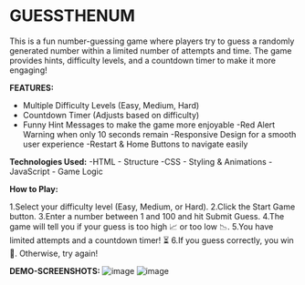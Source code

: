 # GUESSTHENUM

This is a fun number-guessing game where players try to guess a randomly generated number within a limited number of attempts and time. The game provides hints, difficulty levels, and a countdown timer to make it more engaging!

**FEATURES:**

- Multiple Difficulty Levels (Easy, Medium, Hard)
- Countdown Timer (Adjusts based on difficulty)
- Funny Hint Messages to make the game more enjoyable
-Red Alert Warning when only 10 seconds remain
-Responsive Design for a smooth user experience
-Restart & Home Buttons to navigate easily

**Technologies Used:**
-HTML - Structure
-CSS - Styling & Animations
-JavaScript - Game Logic

**How to Play:**

1.Select your difficulty level (Easy, Medium, or Hard).
2.Click the Start Game button.
3.Enter a number between 1 and 100 and hit Submit Guess.
4.The game will tell you if your guess is too high 📈 or too low 📉.
5.You have limited attempts and a countdown timer! ⏳
6.If you guess correctly, you win 🎉. Otherwise, try again!

**DEMO-SCREENSHOTS:**
![image](https://github.com/user-attachments/assets/5df747a6-4202-4015-b1a6-801540b012d6)
![image](https://github.com/user-attachments/assets/5caf6c7e-6e6c-43c4-874b-ed857ffa7832)

